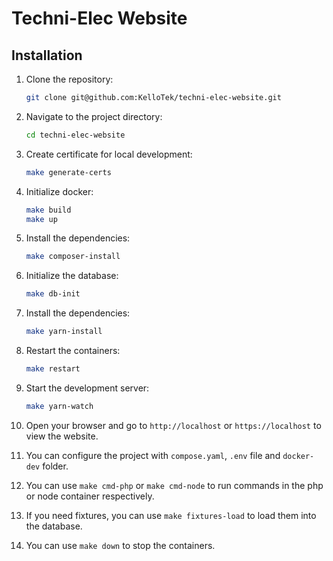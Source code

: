 # Techni-Elec Website

## Installation
1. Clone the repository:
   ```bash
   git clone git@github.com:KelloTek/techni-elec-website.git
   ```

2. Navigate to the project directory:
   ```bash
   cd techni-elec-website
    ```

3. Create certificate for local development:
   ```bash
   make generate-certs
   ```

4. Initialize docker:
   ```bash
   make build
   make up
   ```

5. Install the dependencies:
   ```bash
   make composer-install
   ```
   
6. Initialize the database:
   ```bash
   make db-init
   ```

7. Install the dependencies:
   ```bash
   make yarn-install
   ```

8. Restart the containers:
   ```bash
   make restart
   ```

9. Start the development server:
   ```bash
   make yarn-watch
   ```

10. Open your browser and go to `http://localhost` or `https://localhost` to view the website.
11. You can configure the project with `compose.yaml`, `.env` file and `docker-dev` folder.
12. You can use `make cmd-php` or `make cmd-node` to run commands in the php or node container respectively.
13. If you need fixtures, you can use `make fixtures-load` to load them into the database.
14. You can use `make down` to stop the containers.
